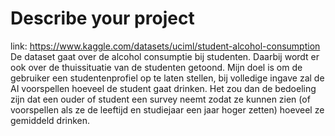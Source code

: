 # Describe your project
link: https://www.kaggle.com/datasets/uciml/student-alcohol-consumption
De dataset gaat over de alcohol consumptie bij studenten. Daarbij wordt er ook over de thuissituatie van de studenten getoond.
Mijn doel is om de gebruiker een studentenprofiel op te laten stellen, bij volledige ingave zal de AI voorspellen hoeveel de student gaat drinken.
Het zou dan de bedoeling zijn dat een ouder of student een survey neemt zodat ze kunnen zien (of voorspellen als ze de leeftijd en studiejaar een jaar hoger zetten) hoeveel ze gemiddeld drinken.
